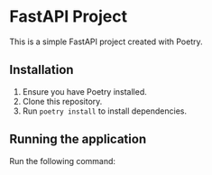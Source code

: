 # FastAPI Project

This is a simple FastAPI project created with Poetry.

## Installation

1. Ensure you have Poetry installed.
2. Clone this repository.
3. Run `poetry install` to install dependencies.

## Running the application

Run the following command: